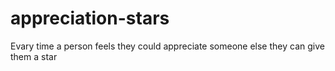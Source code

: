# appreciation-stars
Evary time a person feels they could appreciate someone else they can give them a star
